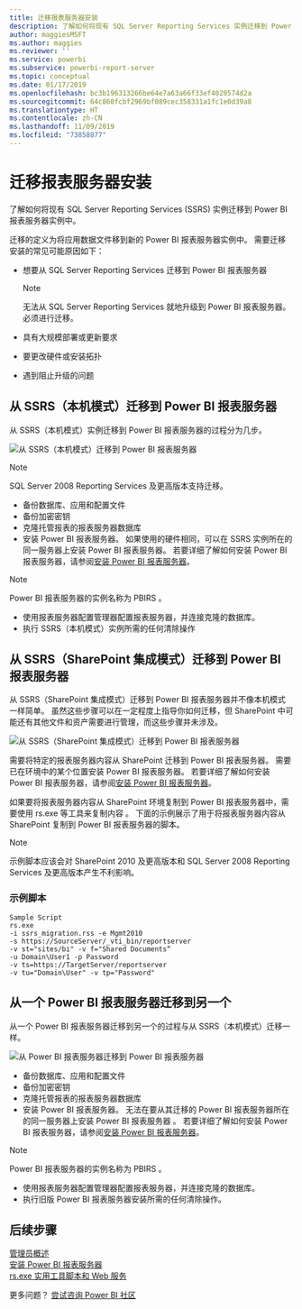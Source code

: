 ```yaml
---
title: 迁移报表服务器安装
description: 了解如何将现有 SQL Server Reporting Services 实例迁移到 Power BI 报表服务器实例中。
author: maggiesMSFT
ms.author: maggies
ms.reviewer: ''
ms.service: powerbi
ms.subservice: powerbi-report-server
ms.topic: conceptual
ms.date: 01/17/2019
ms.openlocfilehash: bc3b196313266be64e7a63a66f33ef4020574d2a
ms.sourcegitcommit: 64c860fcbf2969bf089cec358331a1fc1e0d39a8
ms.translationtype: HT
ms.contentlocale: zh-CN
ms.lasthandoff: 11/09/2019
ms.locfileid: "73858877"
---
```

# <a name="migrate-a-report-server-installation"></a>迁移报表服务器安装

了解如何将现有 SQL Server Reporting Services (SSRS) 实例迁移到 Power BI 报表服务器实例中。

迁移的定义为将应用数据文件移到新的 Power BI 报表服务器实例中。 需要迁移安装的常见可能原因如下：

* 想要从 SQL Server Reporting Services 迁移到 Power BI 报表服务器
  
  > [!NOTE]
  > 无法从 SQL Server Reporting Services 就地升级到 Power BI 报表服务器。 必须进行迁移。

* 具有大规模部署或更新要求
* 要更改硬件或安装拓扑
* 遇到阻止升级的问题

## <a name="migrating-to-power-bi-report-server-from-ssrs-native-mode"></a>从 SSRS（本机模式）迁移到 Power BI 报表服务器

从 SSRS（本机模式）实例迁移到 Power BI 报表服务器的过程分为几步。

![从 SSRS（本机模式）迁移到 Power BI 报表服务器](media/migrate-report-server/migrate-from-ssrs-native.png "从 SSRS（本机模式）迁移到 Power BI 报表服务器")

> [!NOTE]
> SQL Server 2008 Reporting Services 及更高版本支持迁移。

* 备份数据库、应用和配置文件
* 备份加密密钥
* 克隆托管报表的报表服务器数据库
* 安装 Power BI 报表服务器。 如果使用的硬件相同，可以在 SSRS 实例所在的同一服务器上安装 Power BI 报表服务器。 若要详细了解如何安装 Power BI 报表服务器，请参阅[安装 Power BI 报表服务器](install-report-server.md)。

> [!NOTE]
> Power BI 报表服务器的实例名称为 PBIRS  。

* 使用报表服务器配置管理器配置报表服务器，并连接克隆的数据库。
* 执行 SSRS（本机模式）实例所需的任何清除操作

## <a name="migration-to-power-bi-report-server-from-ssrs-sharepoint-integrated-mode"></a>从 SSRS（SharePoint 集成模式）迁移到 Power BI 报表服务器

从 SSRS（SharePoint 集成模式）迁移到 Power BI 报表服务器并不像本机模式一样简单。 虽然这些步骤可以在一定程度上指导你如何迁移，但 SharePoint 中可能还有其他文件和资产需要进行管理，而这些步骤并未涉及。

![从 SSRS（SharePoint 集成模式）迁移到 Power BI 报表服务器](media/migrate-report-server/migrate-from-ssrs-sharepoint.png "从 SSRS（SharePoint 集成模式）迁移到 Power BI 报表服务器")

需要将特定的报表服务器内容从 SharePoint 迁移到 Power BI 报表服务器。 需要已在环境中的某个位置安装 Power BI 报表服务器。 若要详细了解如何安装 Power BI 报表服务器，请参阅[安装 Power BI 报表服务器](install-report-server.md)。

如果要将报表服务器内容从 SharePoint 环境复制到 Power BI 报表服务器中，需要使用 rs.exe 等工具来复制内容  。 下面的示例展示了用于将报表服务器内容从 SharePoint 复制到 Power BI 报表服务器的脚本。

> [!NOTE]
> 示例脚本应该会对 SharePoint 2010 及更高版本和 SQL Server 2008 Reporting Services 及更高版本产生不利影响。

### <a name="sample-script"></a>示例脚本

```
Sample Script
rs.exe
-i ssrs_migration.rss -e Mgmt2010
-s https://SourceServer/_vti_bin/reportserver
-v st="sites/bi" -v f="Shared Documents“
-u Domain\User1 -p Password
-v ts=https://TargetServer/reportserver
-v tu="Domain\User" -v tp="Password"
```

## <a name="migrating-from-one-power-bi-report-server-to-another"></a>从一个 Power BI 报表服务器迁移到另一个

从一个 Power BI 报表服务器迁移到另一个的过程与从 SSRS（本机模式）迁移一样。

![从 Power BI 报表服务器迁移到 Power BI 报表服务器](media/migrate-report-server/migrate-from-pbirs.png "从 Power BI 报表服务器迁移到 Power BI 报表服务器")

* 备份数据库、应用和配置文件
* 备份加密密钥
* 克隆托管报表的报表服务器数据库
* 安装 Power BI 报表服务器。 无法在要从其迁移的 Power BI 报表服务器所在的同一服务器上安装 Power BI 报表服务器  。 若要详细了解如何安装 Power BI 报表服务器，请参阅[安装 Power BI 报表服务器](install-report-server.md)。

> [!NOTE]
> Power BI 报表服务器的实例名称为 PBIRS  。

* 使用报表服务器配置管理器配置报表服务器，并连接克隆的数据库。
* 执行旧版 Power BI 报表服务器安装所需的任何清除操作。

## <a name="next-steps"></a>后续步骤

[管理员概述](admin-handbook-overview.md)  
[安装 Power BI 报表服务器](install-report-server.md)  
[rs.exe 实用工具脚本和 Web 服务](https://docs.microsoft.com/sql/reporting-services/tools/script-with-the-rs-exe-utility-and-the-web-service)

更多问题？ [尝试咨询 Power BI 社区](https://community.powerbi.com/)